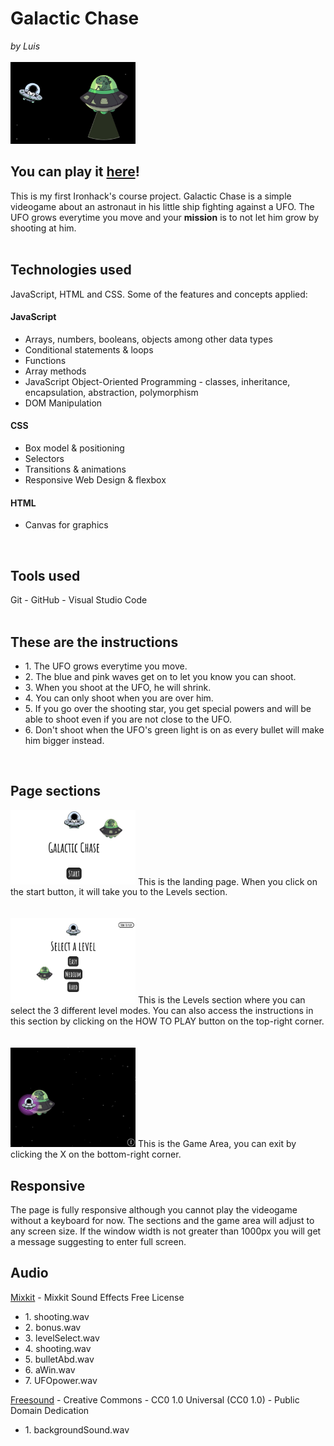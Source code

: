 <h1>Galactic Chase</h1>
<i>by Luis</i>

<br>
<br>
<img id="greenLight" src="./images/greenLight.png" width="200px">
<h2><b>You can play it <a href="https://luisbermudez.github.io/Galactic-Chase/">here</a>!</b></h2>
This is my first Ironhack's course project. Galactic Chase is a simple videogame about an astronaut in his little ship fighting against a UFO. The UFO grows everytime you move and your <b>mission</b> is to not let him grow by shooting at him.
<br>
<br>
<h2>Technologies used</h2>
JavaScript, HTML and CSS. Some of the features and concepts applied:
<br>
<h4>JavaScript</h4>
<ul>
<li>Arrays, numbers, booleans, objects among other data types</li>
<li>Conditional statements & loops</li>
<li>Functions</li>
<li>Array methods</li>
<li>JavaScript Object-Oriented Programming - classes, inheritance, encapsulation, abstraction, polymorphism</li>
<li>DOM Manipulation</li>
</ul>
<h4>CSS</h4>
<ul>
<li>Box model & positioning</li>
<li>Selectors</li>
<li>Transitions & animations</li></li>
<li>Responsive Web Design & flexbox</li>
</ul>
<h4>HTML</h4>
<ul>
<li>Canvas for graphics</li>
</ul>
<br>
<h2>Tools used</h2>
Git - GitHub - Visual Studio Code
<br>
<br>
<h2>These are the instructions</h2>
<ul>
<li>1. The UFO grows everytime you move.</li>
<li>2. The blue and pink waves get on to let you know you can shoot.</li>
<li>3. When you shoot at the UFO, he will shrink.</li>
<li>4. You can only shoot when you are over him.</li>
<li>5. If you go over the shooting star, you get special powers and will be able to shoot even if you are not close to the UFO.</li>
<li>6. Don't shoot when the UFO's green light is on as every bullet will make him bigger instead.</li>
</ul>
<br>
<h2>Page sections</h2>
<img id="greenLight" src="./images/start.png" width="200px">
This is the landing page. When you click on the start button, it will take you to the Levels section.
<br>
<br>
<br>
<img id="greenLight" src="./images/levelSection.png" width="200px">
This is the Levels section where you can select the 3 different level modes. You can also access the instructions in this section by clicking on the HOW TO PLAY button on the top-right corner.
<br>
<br>
<br>
<img id="greenLight" src="./images/areaSection.png" width="200px">
This is the Game Area, you can exit by clicking the X on the bottom-right corner.
<br>
<h2>Responsive</h2>
The page is fully responsive although you cannot play the videogame without a keyboard for now. The sections and the game area will adjust to any screen size. If the window width is not greater than 1000px you will get a message suggesting to enter full screen.
<br>
<h2>Audio</h2>
<a href='https://mixkit.co/free-sound-effects/game/'>Mixkit</a> - Mixkit Sound Effects Free License
<ul>
<li>1. shooting.wav</li>
<li>2. bonus.wav</li>
<li>3. levelSelect.wav</li>
<li>4. shooting.wav</li>
<li>5. bulletAbd.wav</li>
<li>6. aWin.wav</li>
<li>7. UFOpower.wav</li>
</ul>
<a href="https://freesound.org/people/esistnichtsoernst/sounds/473996/">Freesound</a> - Creative Commons - CC0 1.0 Universal (CC0 1.0) - Public Domain Dedication
<ul>
<li>1. backgroundSound.wav</li>
</ul>
